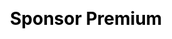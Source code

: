 ---
title: "Sponsor Premium"
order: 2
bgColor: "#03A8B4"
color: "#fff"
columns: 5
layout: "grid"
css: "premium-sponsor"
#id: "premium"
---